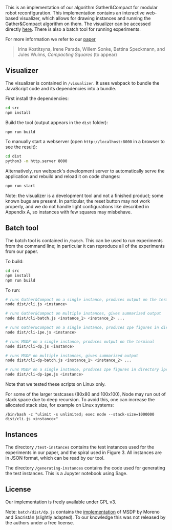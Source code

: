 This is an implementation of our algorithm Gather&Compact for modular robot reconfiguration. This implementation contains an interactive web-based visualizer, which allows for drawing instances and running the Gather&Compact algorithm on them. The visualizer can be accessed directly [here](https://alga.win.tue.nl/software/compacting-squares/visualizer/index.html). There is also a batch tool for running experiments.

For more information we refer to our [paper](https://arxiv.org/abs/2105.07997)

> Irina Kostitsyna, Irene Parada, Willem Sonke, Bettina Speckmann, and Jules Wulms, *Compacting Squares* (to appear)


## Visualizer

The visualizer is contained in `/visualizer`. It uses webpack to bundle the JavaScript code and its dependencies into a bundle.

First install the dependencies:

```sh
cd src
npm install
```

Build the tool (output appears in the `dist` folder):

```sh
npm run build
```

To manually start a webserver (open `http://localhost:8000` in a browser to see the result):

```sh
cd dist
python3 -m http.server 8000
```

Alternatively, run webpack's development server to automatically serve the application and rebuild and reload it on code changes:

```sh
npm run start
```

Note: the visualizer is a development tool and not a finished product; some known bugs are present. In particular, the reset button may not work properly, and we do not handle light configurations like described in Appendix A, so instances with few squares may misbehave.


## Batch tool

The batch tool is contained in `/batch`. This can be used to run experiments from the command line; in particular it can reproduce all of the experiments from our paper.

To build:

```sh
cd src
npm install
npm run build
```

To run:

```sh
# runs Gather&Compact on a single instance, produces output on the terminal
node dist/cli.js <instance>

# runs Gather&Compact on multiple instances, gives summarized output
node dist/cli-batch.js <instance_1> <instance_2> ...

# runs Gather&Compact on a single instance, produces Ipe figures in directory ipe
node dist/cli-ipe.js <instance>

# runs MSDP on a single instance, produces output on the terminal
node dist/cli-dp.js <instance>

# runs MSDP on multiple instances, gives summarized output
node dist/cli-dp-batch.js <instance_1> <instance_2> ...

# runs MSDP on a single instance, produces Ipe figures in directory ipe
node dist/cli-dp-ipe.js <instance>
```
Note that we tested these scripts on Linux only.

For some of the larger testcases (80x80 and 100x100), Node may run out of stack space due to deep recursion. To avoid this, one can increase the allocated stack size, for example on Linux systems:

```
/bin/bash -c "ulimit -s unlimited; exec node --stack-size=1000000 dist/cli.js <instance>"
```


## Instances

The directory `/test-instances` contains the test instances used for the experiments in our paper, and the spiral used in Figure 3. All instances are in JSON format, which can be read by our tool.

The directory `/generating-instances` contains the code used for generating the test instances. This is a Jupyter notebook using Sage.


## License

Our implementation is freely available under GPL v3.

Note: `batch/dist/dp.js` contains the [implementation](https://dccg.upc.edu/people/vera/TFM-TFG/Flooding/) of MSDP by Moreno and Sacristán (slightly adapted). To our knowledge this was not released by the authors under a free license.

